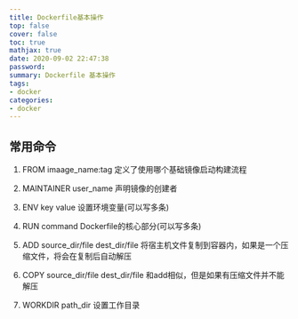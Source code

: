 ```yaml
---
title: Dockerfile基本操作
top: false
cover: false
toc: true
mathjax: true
date: 2020-09-02 22:47:38
password:
summary: Dockerfile 基本操作
tags:
- docker
categories:
- docker
---
```


## 常用命令

1. FROM imaage_name:tag
    定义了使用哪个基础镜像启动构建流程

2. MAINTAINER user_name
    声明镜像的创建者

3. ENV key value
    设置环境变量(可以写多条)

4. RUN command
    Dockerfile的核心部分(可以写多条)

5. ADD source_dir/file dest_dir/file
    将宿主机文件复制到容器内，如果是一个压缩文件，将会在复制后自动解压

6. COPY source_dir/file dest_dir/file
    和add相似，但是如果有压缩文件并不能解压

7. WORKDIR path_dir
    设置工作目录
